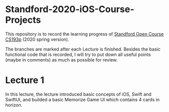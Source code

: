 # Standford-2020-iOS-Course-Projects
This repository is to record the learning progress of [Standford Open Course CS193p](https://cs193p.sites.stanford.edu/) (2020 spring version).

The branches are marked after each Lecture is finished. Besides the basic functional code that is recorded, I will try to put down all useful points (maybe in comments) as much as possible for review.

# Lecture 1
In this lecture, the lecture introduced basic concepts of iOS, Swift and SwiftUI, and builded a basic Memorize Game UI which contains 4 cards in horizon.
